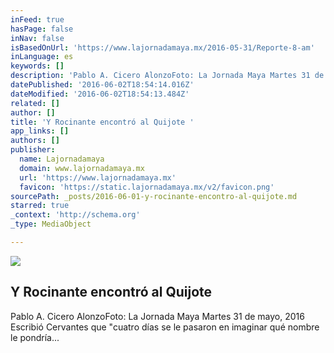```yaml
---
inFeed: true
hasPage: false
inNav: false
isBasedOnUrl: 'https://www.lajornadamaya.mx/2016-05-31/Reporte-8-am'
inLanguage: es
keywords: []
description: 'Pablo A. Cicero AlonzoFoto: La Jornada Maya Martes 31 de mayo, 2016 Escribió Cervantes que "cuatro días se le pasaron en imaginar qué nombre le pondría...'
datePublished: '2016-06-02T18:54:14.016Z'
dateModified: '2016-06-02T18:54:13.484Z'
related: []
author: []
title: 'Y Rocinante encontró al Quijote '
app_links: []
authors: []
publisher:
  name: Lajornadamaya
  domain: www.lajornadamaya.mx
  url: 'https://www.lajornadamaya.mx'
  favicon: 'https://static.lajornadamaya.mx/v2/favicon.png'
sourcePath: _posts/2016-06-01-y-rocinante-encontro-al-quijote.md
starred: true
_context: 'http://schema.org'
_type: MediaObject

---
```

<article style=""><img src="https://s3-us-west-2.amazonaws.com/the-grid-img/p/9973ad4dfd14fb5315e97e5e99df3132bb2b3149.jpg" /><h1>Y Rocinante encontró al Quijote </h1><p>Pablo A. Cicero AlonzoFoto: La Jornada Maya Martes 31 de mayo, 2016 Escribió Cervantes que "cuatro días se le pasaron en imaginar qué nombre le pondría...</p></article>